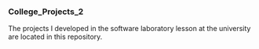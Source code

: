 ### College_Projects_2

The projects I developed in the software laboratory lesson at the university are located in this repository.
